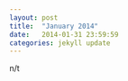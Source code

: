 ```yaml
---
layout: post
title:  "January 2014"
date:   2014-01-31 23:59:59
categories: jekyll update
---
```


n/t
